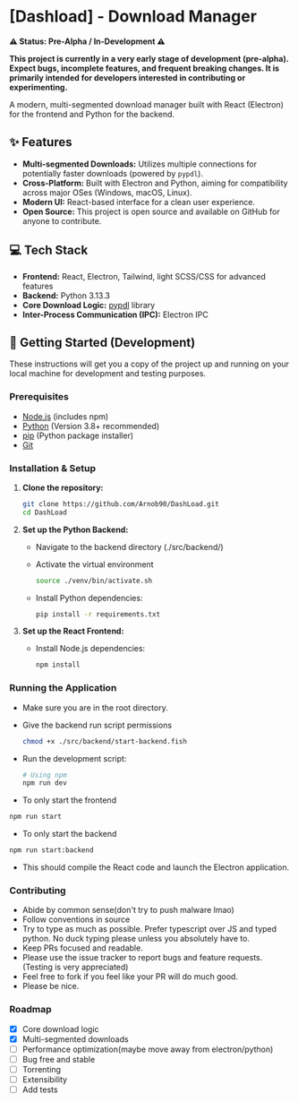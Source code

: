 # [Dashload] - Download Manager

**⚠️ Status: Pre-Alpha / In-Development ⚠️**

**This project is currently in a very early stage of development (pre-alpha). Expect bugs, incomplete features, and frequent breaking changes. It is primarily intended for developers interested in contributing or experimenting.**

A modern, multi-segmented download manager built with React (Electron) for the frontend and Python for the backend.

## ✨ Features

- **Multi-segmented Downloads:** Utilizes multiple connections for potentially faster downloads (powered by `pypdl`).
- **Cross-Platform:** Built with Electron and Python, aiming for compatibility across major OSes (Windows, macOS, Linux).
- **Modern UI:** React-based interface for a clean user experience.
- **Open Source:** This project is open source and available on GitHub for anyone to contribute.

## 💻 Tech Stack

- **Frontend:** React, Electron, Tailwind, light SCSS/CSS for advanced features
- **Backend:** Python 3.13.3
- **Core Download Logic:** [pypdl](https://github.com/matthewg/pypdl) library
- **Inter-Process Communication (IPC):** Electron IPC

## 🚀 Getting Started (Development)

These instructions will get you a copy of the project up and running on your local machine for development and testing purposes.

### Prerequisites

- [Node.js](https://nodejs.org/) (includes npm)
- [Python](https://www.python.org/) (Version 3.8+ recommended)
- [pip](https://pip.pypa.io/en/stable/installation/) (Python package installer)
- [Git](https://git-scm.com/)

### Installation & Setup

1. **Clone the repository:**

   ```bash
   git clone https://github.com/Arnob90/DashLoad.git
   cd DashLoad
   ```

2. **Set up the Python Backend:**

   - Navigate to the backend directory (./src/backend/)
   - Activate the virtual environment

     ```bash
     source ./venv/bin/activate.sh
     ```

   - Install Python dependencies:

     ```bash
     pip install -r requirements.txt
     ```

3. **Set up the React Frontend:**

   - Install Node.js dependencies:

     ```bash
     npm install
     ```

### Running the Application

- Make sure you are in the root directory.
- Give the backend run script permissions

  ```bash
  chmod +x ./src/backend/start-backend.fish
  ```

- Run the development script:

  ```bash
  # Using npm
  npm run dev
  ```

- To only start the frontend

```bash
npm run start
```

- To only start the backend

```bash
npm run start:backend
```

- This should compile the React code and launch the Electron application.

### Contributing

- Abide by common sense(don't try to push malware lmao)
- Follow conventions in source
- Try to type as much as possible. Prefer typescript over JS and typed python. No duck typing please unless you absolutely have to.
- Keep PRs focused and readable.
- Please use the issue tracker to report bugs and feature requests. (Testing is very appreciated)
- Feel free to fork if you feel like your PR will do much good.
- Please be nice.

### Roadmap

- [x] Core download logic
- [x] Multi-segmented downloads
- [ ] Performance optimization(maybe move away from electron/python)
- [ ] Bug free and stable
- [ ] Torrenting
- [ ] Extensibility
- [ ] Add tests
